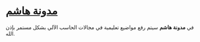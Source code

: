 <!--<p align="center"><a href="https://wowchemy.com" target="_blank" rel="noopener"><img src="https://sourcethemes.com/academic/img/logo_200px.png" alt="Wowchemy Website Builder"></a></p>-->

# [مدونة هاشم](https://alneami.org)


في **مدونة هاشم** سيتم رفع مواضيع تعليمية في مجالات الحاسب الآلي بشكل مستمر بإذن الله.


